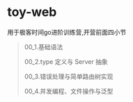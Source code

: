# toy-web
用于极客时间go进阶训练营,开营前面四小节
> 00_1.基础语法
> 
> 00_2.type 定义与 Server 抽象
> 
> 00_3.错误处理与简单路由树实现
> 
> 00_4.并发编程、文件操作与泛型
